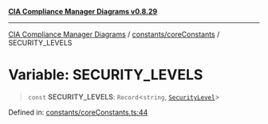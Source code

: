[**CIA Compliance Manager Diagrams v0.8.29**](../../../README.md)

***

[CIA Compliance Manager Diagrams](../../../modules.md) / [constants/coreConstants](../README.md) / SECURITY\_LEVELS

# Variable: SECURITY\_LEVELS

> `const` **SECURITY\_LEVELS**: `Record`\<`string`, [`SecurityLevel`](../../../types/cia/type-aliases/SecurityLevel.md)\>

Defined in: [constants/coreConstants.ts:44](https://github.com/Hack23/cia-compliance-manager/blob/5836b4c74e2010cd05eca63c0016fd711c628ec9/src/constants/coreConstants.ts#L44)
